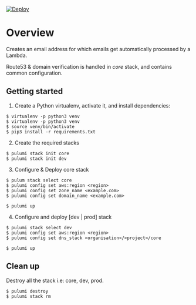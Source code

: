 [![Deploy](https://get.pulumi.com/new/button.svg)](https://app.pulumi.com/new)

# Overview

Creates an email address for which emails get automatically processed by a Lambda.

Route53 & domain verification is handled in *core* stack, and contains common configuration.


## Getting started

1. Create a Python virtualenv, activate it, and install dependencies:

```
$ virtualenv -p python3 venv
$ virtualenv -p python3 venv
$ source venv/bin/activate
$ pip3 install -r requirements.txt
```
2. Create the required stacks

```
$ pulumi stack init core
$ pulumi stack init dev
```

3. Configure & Deploy core stack

```
$ pulum stack select core
$ pulumi config set aws:region <region>
$ pulumi config set zone_name <example.com>
$ pulumi config set domain_name <example.com>

$ pulumi up
```

4. Configure and deploy [dev | prod] stack
```
$ pulumi stack select dev
$ pulumi config set aws:region <region>
$ pulumi config set dns_stack <organisation>/<project>/core

$ pulumi up
```


## Clean up

Destroy all the stack i.e: core, dev, prod.

```
$ pulumi destroy
$ pulumi stack rm
```
